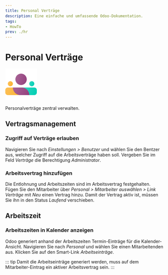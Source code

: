 ```yaml
---
title: Personal Verträge
description: Eine einfache und umfassende Odoo-Dokumentation.
tags:
- HowTo
prev: ./hr
---
```

# Personal Verträge
![icons_odoo_hr](attachments/icons_odoo_hr.png)

Personalverträge zentral verwalten.

## Vertragsmanagement

### Zugriff auf Verträge erlauben

Navigieren Sie nach *Einstellungen > Benutzer* und wählen Sie den Bentzer aus, welcher Zugriff auf die Arbeitsverträge haben soll. Vergeben Sie im Feld *Verträge* die Berechtigung *Administrator*.

### Arbeitsvertrag hinzufügen

Die Entlohnung und Arbeitszeiten sind im Arbeitsvertrag festgehalten. Fügen Sie den Mitarbeiter über *Personal > Mitarbeiter auswählen > Link Verträge* mit *Neu* einen Vertrag hinzu. Damit der Vertrag aktiv ist, müssen Sie ihn in den Status *Laufend* verschieben.

## Arbeitszeit

### Arbeitszeiten in Kalender anzeigen

Odoo generiert anhand der Arbeitszeiten Termin-Einträge für die Kalender-Ansicht. Navigieren Sie nach *Personal* und wählen Sie einen Mitarbeitenden aus. Klicken Sie auf den Smart-Link *Arbeitseinträge*.

::: tip
Damit die Arbeitseinträge generiert werden, muss auf dem Mitarbeiter-Eintrag ein aktiver Arbeitsvertrag sein.
:::